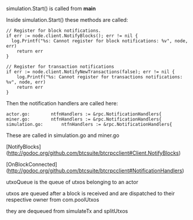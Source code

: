 
simulation.Start() is called from **main**

Inside simulation.Start() these methods are called: 

```
// Register for block notifications.
if err := node.client.NotifyBlocks(); err != nil {
  log.Printf("%s: Cannot register for block notifications: %v", node, err)
	return err
}

// Register for transaction notifications
if err := node.client.NotifyNewTransactions(false); err != nil {
	log.Printf("%s: Cannot register for transactions notifications: %v", node, err)
	return err
}
```

Then the notification handlers are called here:

```
actor.go:	     ntfnHandlers := &rpc.NotificationHandlers{
miner.go:	     ntfnHandlers := &rpc.NotificationHandlers{
simulation.go:       ntfnHandlers := &rpc.NotificationHandlers{
```

These are called in simulation.go and miner.go

[NotifyBlocks]
(http://godoc.org/github.com/btcsuite/btcrpcclient#Client.NotifyBlocks)

[OnBlockConnected]
(http://godoc.org/github.com/btcsuite/btcrpcclient#NotificationHandlers)

utxoQueue is the queue of utxos belonging to an actor

utxos are queued after a block is received and are dispatched
to their respective owner from com.poolUtxos

they are dequeued from simulateTx and splitUtxos
